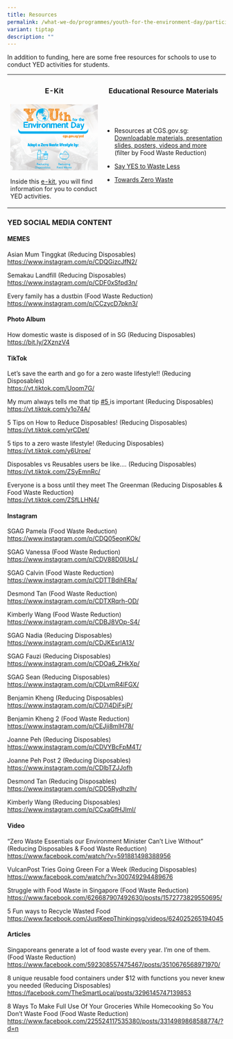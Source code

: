 ```yaml
---
title: Resources
permalink: /what-we-do/programmes/youth-for-the-environment-day/participate/resources/
variant: tiptap
description: ""
---
```

<p>In addition to funding, here are some free resources for schools to use
to conduct YED activities for students.</p>
<table style="minWidth: 50px">
<colgroup>
<col>
<col>
</colgroup>
<tbody>
<tr>
<th rowspan="1" colspan="1">
<h3>E-Kit</h3>
</th>
<th rowspan="1" colspan="1">
<h3>Educational Resource Materials</h3>
</th>
</tr>
<tr>
<td rowspan="1" colspan="1">
<div class="isomer-image-wrapper">
<img style="width: 100%" height="auto" width="100%" alt="Youth Environment Day" src="/images/Programmes/download.png">
</div>
<p>Inside this <a href="/files/Programmes/yed2020_design_concepts_16072020.pdf" rel="noopener noreferrer nofollow" target="_blank">e-kit</a>,
you will find information for you to conduct YED activities.</p>
</td>
<td rowspan="1" colspan="1">
<ul data-tight="true" class="tight">
<li>
<p>Resources at CGS.gov.sg: <a href="/resources" rel="noopener noreferrer nofollow" target="_blank">Downloadable materials, presentation slides, posters, videos and more</a> (filter
by Food Waste Reduction)</p>
</li>
<li>
<p><a href="/what-we-do/towardszerowaste/sayyes/resourcespage" rel="noopener noreferrer nofollow" target="_blank">Say YES to Waste Less</a>
</p>
</li>
<li>
<p><a href="https://www.towardszerowaste.gov.sg/resources" rel="noopener noreferrer nofollow" target="_blank">Towards Zero Waste</a>
</p>
</li>
</ul>
</td>
</tr>
</tbody>
</table>
<h3>YED SOCIAL MEDIA CONTENT</h3>
<h4>MEMES</h4>
<p>Asian Mum Tinggkat (Reducing Disposables)
<br><a href="https://www.instagram.com/p/CDQGizcJfN2/" rel="noopener noreferrer nofollow" target="_blank">https://www.instagram.com/p/CDQGizcJfN2/</a>
</p>
<p>Semakau Landfill (Reducing Disposables)
<br><a href="https://www.instagram.com/p/CDF0xSfpd3n/" rel="noopener noreferrer nofollow" target="_blank">https://www.instagram.com/p/CDF0xSfpd3n/</a>
</p>
<p>Every family has a dustbin (Food Waste Reduction)
<br><a href="https://www.instagram.com/p/CCzycD7pkn3/" rel="noopener noreferrer nofollow" target="_blank">https://www.instagram.com/p/CCzycD7pkn3/</a>
</p>
<h4>Photo Album</h4>
<p>How domestic waste is disposed of in SG (Reducing Disposables)
<br><a href="https://bit.ly/2XznzV4" rel="noopener noreferrer nofollow" target="_blank">https://bit.ly/2XznzV4</a>
</p>
<h4>TikTok</h4>
<p>Let’s save the earth and go for a zero waste lifestyle!! (Reducing Disposables)
<br><a href="https://vt.tiktok.com/Uoom7G/" rel="noopener noreferrer nofollow" target="_blank">https://vt.tiktok.com/Uoom7G/</a>
</p>
<p>My mum always tells me that tip <a href="https://www.tiktok.com/tag/5?_d=secCgsIARCbDRgBIAMoARI%2BCjwRPZuFDJbiLklvhqBriWEW3kiPsVBFZ5py6GE2fkHI8kUwFfD0a0wIq45FQM5yPkG9kUizAIPn2qJ5P%2FQaAA%3D%3D&amp;app=tiktok&amp;iid=6823404549865703169&amp;language=en&amp;mid=6733693538464287493&amp;preview_pb=0&amp;region=SG&amp;share_item_id=6853687339563191553&amp;timestamp=1595750212&amp;tt_from=copy&amp;u_code=0&amp;utm_campaign=client_share&amp;utm_medium=ios&amp;utm_source=copy&amp;source=h5_t" rel="noopener noreferrer nofollow" target="_blank">#5 </a>is
important (Reducing Disposables)
<br><a href="https://vt.tiktok.com/y1o74A/" rel="noopener noreferrer nofollow" target="_blank">https://vt.tiktok.com/y1o74A/</a>
</p>
<p>5 Tips on How to Reduce Disposables! (Reducing Disposables)
<br><a href="https://vt.tiktok.com/yrCDet/" rel="noopener noreferrer nofollow" target="_blank">https://vt.tiktok.com/yrCDet/</a>
</p>
<p>5 tips to a zero waste lifestyle! (Reducing Disposables)
<br><a href="https://vt.tiktok.com/y6Urpe/" rel="noopener noreferrer nofollow" target="_blank">https://vt.tiktok.com/y6Urpe/</a>
</p>
<p>Disposables vs Reusables users be like.... (Reducing Disposables)
<br><a href="https://vt.tiktok.com/ZSyEmnRc/" rel="noopener noreferrer nofollow" target="_blank">https://vt.tiktok.com/ZSyEmnRc/</a>
</p>
<p>Everyone is a boss until they meet The Greenman (Reducing Disposables
&amp; Food Waste Reduction)
<br><a href="https://vt.tiktok.com/ZSfLLHN4/" rel="noopener noreferrer nofollow" target="_blank">https://vt.tiktok.com/ZSfLLHN4/</a>
</p>
<h4>Instagram</h4>
<p>SGAG Pamela (Food Waste Reduction)
<br><a href="https://www.instagram.com/p/CDQ05eonKOk/" rel="noopener noreferrer nofollow" target="_blank">https://www.instagram.com/p/CDQ05eonKOk/</a>
</p>
<p>SGAG Vanessa (Food Waste Reduction)
<br><a href="https://www.instagram.com/p/CDV88D0lUsL/" rel="noopener noreferrer nofollow" target="_blank">https://www.instagram.com/p/CDV88D0lUsL/</a>
</p>
<p>SGAG Calvin (Food Waste Reduction)
<br><a href="https://www.instagram.com/p/CDTTBdihERa/" rel="noopener noreferrer nofollow" target="_blank">https://www.instagram.com/p/CDTTBdihERa/</a>
</p>
<p>Desmond Tan (Food Waste Reduction)
<br><a href="https://www.instagram.com/p/CDTXRqrh-OD/" rel="noopener noreferrer nofollow" target="_blank">https://www.instagram.com/p/CDTXRqrh-OD/</a>
</p>
<p>Kimberly Wang (Food Waste Reduction)
<br><a href="https://www.instagram.com/p/CDBJ8VOp-S4/" rel="noopener noreferrer nofollow" target="_blank">https://www.instagram.com/p/CDBJ8VOp-S4/</a>
</p>
<p>SGAG Nadia (Reducing Disposables)
<br><a href="https://www.instagram.com/p/CDJKEsrlA13/" rel="noopener noreferrer nofollow" target="_blank">https://www.instagram.com/p/CDJKEsrlA13/</a>
</p>
<p>SGAG Fauzi (Reducing Disposables)
<br><a href="https://www.instagram.com/p/CDOa6_ZHkXp/" rel="noopener noreferrer nofollow" target="_blank">https://www.instagram.com/p/CDOa6_ZHkXp/</a>
</p>
<p>SGAG Sean (Reducing Disposables)
<br><a href="https://www.instagram.com/p/CDLvmR4lFGX/" rel="noopener noreferrer nofollow" target="_blank">https://www.instagram.com/p/CDLvmR4lFGX/</a>
</p>
<p>Benjamin Kheng (Reducing Disposables)
<br><a href="https://www.instagram.com/p/CD7l4DiFsjP/" rel="noopener noreferrer nofollow" target="_blank">https://www.instagram.com/p/CD7l4DiFsjP/</a>
</p>
<p>Benjamin Kheng 2 (Food Waste Reduction)
<br><a href="https://www.instagram.com/p/CEJji8mlH78/" rel="noopener noreferrer nofollow" target="_blank">https://www.instagram.com/p/CEJji8mlH78/</a>
</p>
<p>Joanne Peh (Reducing Disposables)
<br><a href="https://www.instagram.com/p/CDVYBcFpM4T/" rel="noopener noreferrer nofollow" target="_blank">https://www.instagram.com/p/CDVYBcFpM4T/</a>
</p>
<p>Joanne Peh Post 2 (Reducing Disposables)
<br><a href="https://www.instagram.com/p/CDlbTZJJofh" rel="noopener noreferrer nofollow" target="_blank">https://www.instagram.com/p/CDlbTZJJofh</a>
</p>
<p>Desmond Tan (Reducing Disposables)
<br><a href="https://www.instagram.com/p/CDD5RydhzIh/" rel="noopener noreferrer nofollow" target="_blank">https://www.instagram.com/p/CDD5RydhzIh/</a>
</p>
<p>Kimberly Wang (Reducing Disposables)
<br><a href="https://www.instagram.com/p/CCxaGfHJImI/" rel="noopener noreferrer nofollow" target="_blank">https://www.instagram.com/p/CCxaGfHJImI/</a>
</p>
<h4>Video</h4>
<p>“Zero Waste Essentials our Environment Minister Can’t Live Without” (Reducing
Disposables &amp; Food Waste Reduction)
<br><a href="https://www.facebook.com/watch/?v=591881498388956" rel="noopener noreferrer nofollow" target="_blank">https://www.facebook.com/watch/?v=591881498388956</a>
</p>
<p>VulcanPost Tries Going Green For a Week (Reducing Disposables)
<br><a href="https://www.facebook.com/watch/?v=300749294489676" rel="noopener noreferrer nofollow" target="_blank">https://www.facebook.com/watch/?v=300749294489676</a>
</p>
<p>Struggle with Food Waste in Singapore (Food Waste Reduction)
<br><a href="https://www.facebook.com/626687907492630/posts/1572773829550695/" rel="noopener noreferrer nofollow" target="_blank">https://www.facebook.com/626687907492630/posts/1572773829550695/</a>
</p>
<p>5 Fun ways to Recycle Wasted Food
<br><a href="https://www.facebook.com/JustKeepThinkingsg/videos/624025265194045" rel="noopener noreferrer nofollow" target="_blank">https://www.facebook.com/JustKeepThinkingsg/videos/624025265194045</a>
</p>
<h4>Articles</h4>
<p>Singaporeans generate a lot of food waste every year. I’m one of them.
(Food Waste Reduction)
<br><a href="https://www.facebook.com/592308557475467/posts/3510676568971970/" rel="noopener noreferrer nofollow" target="_blank">https://www.facebook.com/592308557475467/posts/3510676568971970/</a>
</p>
<p>8 unique reusable food containers under $12 with functions you never knew
you needed (Reducing Disposables)
<br><a href="https://facebook.com/TheSmartLocal/posts/3296145747139853" rel="noopener noreferrer nofollow" target="_blank">https://facebook.com/TheSmartLocal/posts/3296145747139853</a>
</p>
<p>8 Ways To Make Full Use Of Your Groceries While Homecooking So You Don’t
Waste Food (Food Waste Reduction)
<br><a href="https://www.facebook.com/225524117535380/posts/3314989868588774/?d=n" rel="noopener noreferrer nofollow" target="_blank">https://www.facebook.com/225524117535380/posts/3314989868588774/?d=n</a>
</p>